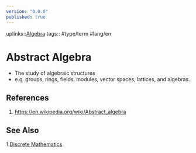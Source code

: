 ```yaml
---
version: "0.0.0"
published: true
---
```

uplinks::[Algebra](./Algebra.md)
tags:: #type/term #lang/en 
# Abstract Algebra
- The study of algebraic structures
- e.g. groups, rings, fields, modules, vector spaces, lattices, and algebras.

## References
1. https://en.wikipedia.org/wiki/Abstract_algebra
## See Also
1.[Discrete Mathematics](./Discrete%20Mathematics.md)